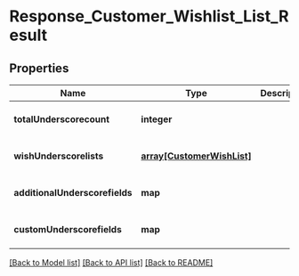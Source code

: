 # Response_Customer_Wishlist_List_Result

## Properties
Name | Type | Description | Notes
------------ | ------------- | ------------- | -------------
**totalUnderscorecount** | **integer** |  | [optional] [default to null]
**wishUnderscorelists** | [**array[CustomerWishList]**](CustomerWishList.md) |  | [optional] [default to null]
**additionalUnderscorefields** | **map** |  | [optional] [default to null]
**customUnderscorefields** | **map** |  | [optional] [default to null]

[[Back to Model list]](../README.md#documentation-for-models) [[Back to API list]](../README.md#documentation-for-api-endpoints) [[Back to README]](../README.md)


